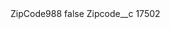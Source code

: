 <?xml version="1.0" encoding="UTF-8"?>
<CustomMetadata xmlns="http://soap.sforce.com/2006/04/metadata" xmlns:xsi="http://www.w3.org/2001/XMLSchema-instance" xmlns:xsd="http://www.w3.org/2001/XMLSchema">
    <label>ZipCode988</label>
    <protected>false</protected>
    <values>
        <field>Zipcode__c</field>
        <value xsi:type="xsd:string">17502</value>
    </values>
</CustomMetadata>
